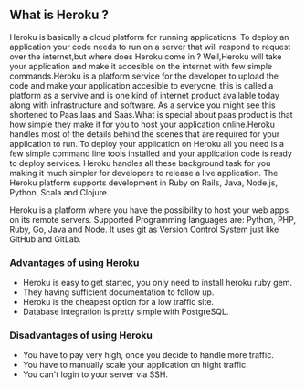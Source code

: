 ## What is Heroku ?

Heroku is basically a cloud platform for running applications. To deploy an application your code needs to run on a server that will respond to request over the internet,but where does Heroku come in ? Well,Heroku will take your application and make it accesible on the internet with few simple commands.Heroku is a platform service for the developer to upload the code and make your application accesible to everyone, this is called a platform as a servive and is one kind of internet product available today along with infrastructure and software. As a service you might see this shortened to Paas,Iaas and Saas.What is special about paas product is that how simple they make it for you to host your application online.Heroku handles most of the details behind the scenes that are required for your application to run. To deploy your application on Heroku all you need is a few simple command line tools installed and your application code is ready to deploy services. Heroku handles all these background task for you making it much simpler for developers to release a live application. The Heroku platform supports development in Ruby on Rails, Java, Node.js, Python, Scala and Clojure.

Heroku is a platform where you have the possibility to host your web apps on its remote servers. Supported Programming languages are: Python, PHP, Ruby, Go, Java and Node. It uses git as Version Control System just like GitHub and GitLab.

### Advantages of using Heroku 

- Heroku is easy to get started, you only need to install heroku ruby gem.
- They having sufficient documentation to follow up.
- Heroku is the cheapest option for a low traffic site.
- Database integration is pretty simple with PostgreSQL.


### Disadvantages of using Heroku

- You have to pay very high, once you decide to handle more traffic.
- You have to manually scale your application on hight traffic.
- You can't login to your server via SSH.